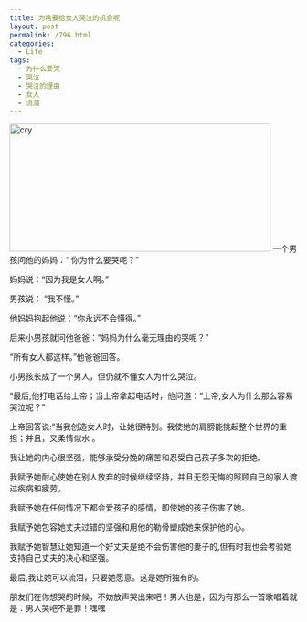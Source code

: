 ```yaml
---
title: 为啥要给女人哭泣的机会呢
layout: post
permalink: /796.html
categories:
  - Life
tags:
  - 为什么要哭
  - 哭泣
  - 哭泣的理由
  - 女人
  - 流泪
---
```

<img src="http://www.80aj.com/wp-content/uploads/2009/11/cry.jpg" alt="cry" title="cry" width="457" height="224" class="aligncenter size-full wp-image-690" />  
一个男孩问他的妈妈：“ 你为什么要哭呢？”

妈妈说：“因为我是女人啊。”

男孩说： “我不懂。”

他妈妈抱起他说：“你永远不会懂得。”

后来小男孩就问他爸爸：“妈妈为什么毫无理由的哭呢？”

“所有女人都这样。”他爸爸回答。

小男孩长成了一个男人，但仍就不懂女人为什么哭泣。

“最后,他打电话给上帝；当上帝拿起电话时，他问道：“上帝,女人为什么那么容易哭泣呢？”

上帝回答说:“当我创造女人时，让她很特别。我使她的肩膀能挑起整个世界的重担；并且，又柔情似水 。

我让她的内心很坚强，能够承受分娩的痛苦和忍受自己孩子多次的拒绝。

我赋予她耐心使她在别人放弃的时候继续坚持，并且无怨无悔的照顾自己的家人渡过疾病和疲劳。

我赋予她在任何情况下都会爱孩子的感情，即使她的孩子伤害了她。

我赋予她包容她丈夫过错的坚强和用他的勒骨塑成她来保护他的心。

我赋予她智慧让她知道一个好丈夫是绝不会伤害他的妻子的,但有时我也会考验她支持自己丈夫的决心和坚强。

最后,我让她可以流泪，只要她愿意。这是她所独有的。

朋友们在你想哭的时候，不妨放声哭出来吧！男人也是，因为有那么一首歌唱着就是：男人哭吧不是罪！嘿嘿